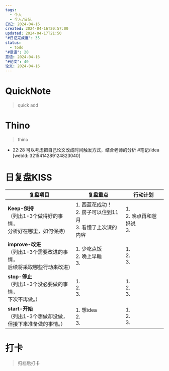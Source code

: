 ```yaml
---
tags:
  - 个人
  - 个人/日记
日记: 2024-04-16
created: 2024-04-16T20:57:00
updated: 2024-04-17T21:50
"#日记完成度": 35
status:
  - todo
"#意语": 20
意语: 2024-04-16
"#论文": 40
论文: 2024-04-16
---
```

# QuickNote
> quick add

# Thino
> thino
- 22:28 
	可以考虑把自己论文改成时间触发方式，结合老师的分析
	#笔记/idea  [webId::3215414289124823040]  

# 日复盘KISS
| **复盘项目**                                             | **复盘重点**                                   | **行动计划**                 |
| ---------------------------------------------------- | ------------------------------------------ | ------------------------ |
| **Keep-保持**<br>（列出1-3个做得好的事情，<br>   分析好在哪里，如何保持）     | 1.  西蓝花成功！<br>2. 房子可以住到11月<br>3. 看懂了上次课的内容 | 1.  <br>2. 晚点再和爸妈说<br>3. |
| **improve-改进**<br>（列出1-3个需要改进的事情，<br>  后续将采取哪些行动来改进） | 1.  少吃点饭<br>2. 晚上早睡<br>3.                  | 1.  <br>2. <br>3.        |
| **stop-停止**<br>（列出1-3个没必要做的事情，<br>下次不再做。）            | 1.  <br>2. <br>3.                          | 1.  <br>2. <br>3.        |
| **start-开始**<br>（列出1-3个想做却没做，<br>但接下来准备做的事情。）        | 1.  想idea<br>2. <br>3.                     | 1.  <br>2. <br>3.        |



# 打卡
> 归档后打卡


